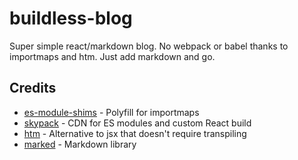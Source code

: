 # buildless-blog

Super simple react/markdown blog. No webpack or babel thanks to importmaps and htm. Just add markdown and go.

## Credits

* [es-module-shims](https://www.npmjs.com/package/es-module-shims) - Polyfill for importmaps
* [skypack](https://www.skypack.dev/view/react) - CDN for ES modules and custom React build
* [htm](https://www.skypack.dev/view/htm) - Alternative to jsx that doesn't require transpiling
* [marked](https://www.skypack.dev/view/marked) - Markdown library